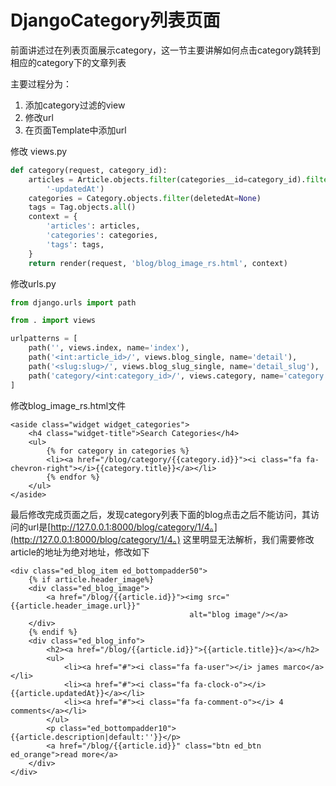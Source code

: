 # DjangoCategory列表页面

前面讲述过在列表页面展示category，这一节主要讲解如何点击category跳转到相应的category下的文章列表

主要过程分为：

1. 添加category过滤的view
2. 修改url
3. 在页面Template中添加url

修改 views.py

```python
def category(request, category_id):
    articles = Article.objects.filter(categories__id=category_id).filter(deletedAt=None).filter(status=2).order_by(
        '-updatedAt')
    categories = Category.objects.filter(deletedAt=None)
    tags = Tag.objects.all()
    context = {
        'articles': articles,
        'categories': categories,
        'tags': tags,
    }
    return render(request, 'blog/blog_image_rs.html', context)
```

修改urls.py

```python
from django.urls import path

from . import views

urlpatterns = [
    path('', views.index, name='index'),
    path('<int:article_id>/', views.blog_single, name='detail'),
    path('<slug:slug>/', views.blog_slug_single, name='detail_slug'),
    path('category/<int:category_id>/', views.category, name='category'),
]
```

修改blog\_image\_rs.html文件

```markup
<aside class="widget widget_categories">
    <h4 class="widget-title">Search Categories</h4>
    <ul>
        {% for category in categories %}
        <li><a href="/blog/category/{{category.id}}"><i class="fa fa-chevron-right"></i>{{category.title}}</a></li>
        {% endfor %}
    </ul>
</aside>
```

最后修改完成页面之后，发现category列表下面的blog点击之后不能访问，其访问的url是[http://127.0.0.1:8000/blog/category/1/4。](http://127.0.0.1:8000/blog/category/1/4。) 这里明显无法解析，我们需要修改article的地址为绝对地址，修改如下

```markup
<div class="ed_blog_item ed_bottompadder50">
    {% if article.header_image%}
    <div class="ed_blog_image">
        <a href="/blog/{{article.id}}"><img src="{{article.header_image.url}}"
                                        alt="blog image"/></a>
    </div>
    {% endif %}
    <div class="ed_blog_info">
        <h2><a href="/blog/{{article.id}}">{{article.title}}</a></h2>
        <ul>
            <li><a href="#"><i class="fa fa-user"></i> james marco</a></li>
            <li><a href="#"><i class="fa fa-clock-o"></i> {{article.updatedAt}}</a></li>
            <li><a href="#"><i class="fa fa-comment-o"></i> 4 comments</a></li>
        </ul>
        <p class="ed_bottompadder10">{{article.description|default:''}}</p>
        <a href="/blog/{{article.id}}" class="btn ed_btn ed_orange">read more</a>
    </div>
</div>
```


